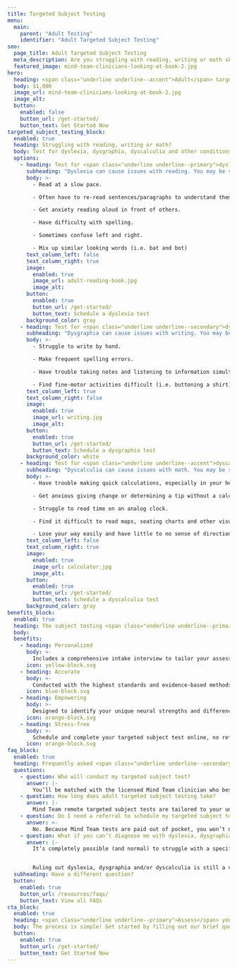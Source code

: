 ```yaml
---
title: Targeted Subject Testing
menu:
  main:
    parent: "Adult Testing"
    identifier: "Adult Targeted Subject Testing"
seo:
  page_title: Adult Targeted Subject Testing
  meta_description: Are you struggling with reading, writing or math skills? Mind Team targeted subject testing gives you the answers you need to work with your mind.
  featured_image: mind-team-clinicians-looking-at-book-2.jpg
hero:
  heading: <span class="underline underline--accent">Adult</span> targeted subject tests
  body: $1,000
  image_url: mind-team-clinicians-looking-at-book-2.jpg
  image_alt:
  button:
    enabled: false
    button_url: /get-started/
    button_text: Get Started Now
targeted_subject_testing_block:
  enabled: true
  heading: Struggling with reading, writing or math?
  body: Test for dyslexia, dysgraphia, dyscalculia and other conditions that may be getting in the way of your learning and living.
  options:
    - heading: Test for <span class="underline underline--primary">dyslexia</span>
      subheading: "Dyslexia can cause issues with reading. You may be struggling with dyslexia if you:"
      body: >-
        - Read at a slow pace. 

        - Often have to re-read sentences/paragraphs to understand them. 

        - Get anxiety reading aloud in front of others. 

        - Have difficulty with spelling.

        - Sometimes confuse left and right. 

        - Mix up similar looking words (i.e. bat and bot)
      text_column_left: false
      text_column_right: true
      image:
        enabled: true
        image_url: adult-reading-book.jpg
        image_alt:
      button:
        enabled: true
        button_url: /get-started/
        button_text: Schedule a dyslexia test
      background_color: gray
    - heading: Test for <span class="underline underline--secondary">dysgraphia</span>
      subheading: "Dysgraphia can cause issues with writing. You may be struggling with dysgraphia if you:"
      body: >-
        - Struggle to write by hand. 

        - Make frequent spelling errors. 

        - Have trouble taking notes and listening to information simultaneously. 

        - Find fine-motor activities difficult (i.e. buttoning a shirt)
      text_column_left: true
      text_column_right: false
      image:
        enabled: true
        image_url: writing.jpg
        image_alt:
      button:
        enabled: true
        button_url: /get-started/
        button_text: Schedule a dysgraphia test
      background_color: white
    - heading: Test for <span class="underline underline--accent">dyscalculia</span>
      subheading: "Dyscalculia can cause issues with math. You may be struggling with dyscalculia if you:"
      body: >-
        - Have trouble making quick calculations, especially in your head. 

        - Get anxious giving change or determining a tip without a calculator. 

        - Struggle to read time on an analog clock.

        - Find it difficult to read maps, seating charts and other visual layouts. 

        - Lose your way easily and have little to no sense of direction.
      text_column_left: false
      text_column_right: true
      image:
        enabled: true
        image_url: calculator.jpg
        image_alt:
      button:
        enabled: true
        button_url: /get-started/
        button_text: Schedule a dyscalculia test
      background_color: gray
benefits_block:
  enabled: true
  heading: The subject testing <span class="underline underline--primary">you deserve</span>.
  body:
  benefits:
    - heading: Personalized
      body: >-
        Includes a comprehensive intake interview to tailor your assessment and results to your unique background and concerns.
      icon: yellow-block.svg
    - heading: Accurate
      body: >-
        Conducted with the highest standards and evidence-based methods.
      icon: blue-block.svg
    - heading: Empowering
      body: >-
        Designed to identify your unique neural strengths and differences and guide you on the best path to work <em>with</em> your mind.
      icon: orange-block.svg
    - heading: Stress-free
      body: >-
        Schedule and complete your targeted subject test online, no referral, wait-time or commute necessary.
      icon: orange-block.svg
faq_block:
  enabled: true
  heading: Frequently asked <span class="underline underline--secondary">questions</span>
  questions:
    - question: Who will conduct my targeted subject test?
      answer: |-
        You’ll be matched with the licensed Mind Team clinician who best fits your needs based on your intake interview.
    - question: How long does adult targeted subject testing take?
      answer: |-
        Mind Team remote targeted subject tests are tailored to your unique history, background and concerns and vary in length. We’ll prepare you with what to expect before your test.
    - question: Do I need a referral to schedule my targeted subject test?
      answer: >-
        No. Because Mind Team tests are paid out of pocket, you won’t need to obtain or wait for a referral to schedule your test.
    - question: What if you can’t diagnose me with dyslexia, dysgraphia or dyscalculia?
      answer: |-
        It’s completely possible (and normal) to struggle with a specific subject without meeting the full symptomatic requirements for an official condition diagnosis. 


        Ruling out dyslexia, dysgraphia and/or dyscalculia is still a vital step in the process to get the answers and support you need to work <em>with your</em> unique mind. Mind Team treatment services can help, regardless of if you have an official condition diagnosis or not.
  subheading: Have a different question?
  button:
    enabled: true
    button_url: /resources/faqs/
    button_text: View all FAQs
cta_block:
  enabled: true
  heading: <span class="underline underline--primary">Assess</span> your reading, writing or math skills.
  body: The process is simple! Get started by filling out our brief questionnaire.
  button:
    enabled: true
    button_url: /get-started/
    button_text: Get Started Now
---
```

